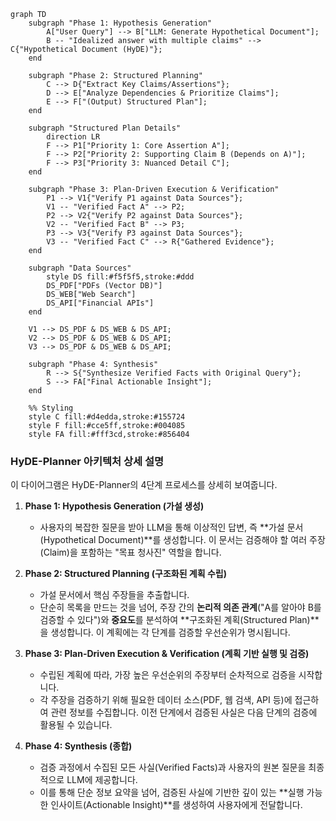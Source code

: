 ```mermaid
graph TD
    subgraph "Phase 1: Hypothesis Generation"
        A["User Query"] --> B["LLM: Generate Hypothetical Document"];
        B -- "Idealized answer with multiple claims" --> C{"Hypothetical Document (HyDE)"};
    end

    subgraph "Phase 2: Structured Planning"
        C --> D{"Extract Key Claims/Assertions"};
        D --> E["Analyze Dependencies & Prioritize Claims"];
        E --> F["(Output) Structured Plan"];
    end
    
    subgraph "Structured Plan Details"
        direction LR
        F --> P1["Priority 1: Core Assertion A"];
        F --> P2["Priority 2: Supporting Claim B (Depends on A)"];
        F --> P3["Priority 3: Nuanced Detail C"];
    end

    subgraph "Phase 3: Plan-Driven Execution & Verification"
        P1 --> V1{"Verify P1 against Data Sources"};
        V1 -- "Verified Fact A" --> P2;
        P2 --> V2{"Verify P2 against Data Sources"};
        V2 -- "Verified Fact B" --> P3;
        P3 --> V3{"Verify P3 against Data Sources"};
        V3 -- "Verified Fact C" --> R{"Gathered Evidence"};
    end

    subgraph "Data Sources"
        style DS fill:#f5f5f5,stroke:#ddd
        DS_PDF["PDFs (Vector DB)"]
        DS_WEB["Web Search"]
        DS_API["Financial APIs"]
    end

    V1 --> DS_PDF & DS_WEB & DS_API;
    V2 --> DS_PDF & DS_WEB & DS_API;
    V3 --> DS_PDF & DS_WEB & DS_API;

    subgraph "Phase 4: Synthesis"
        R --> S{"Synthesize Verified Facts with Original Query"};
        S --> FA["Final Actionable Insight"];
    end

    %% Styling
    style C fill:#d4edda,stroke:#155724
    style F fill:#cce5ff,stroke:#004085
    style FA fill:#fff3cd,stroke:#856404
```

### HyDE-Planner 아키텍처 상세 설명

이 다이어그램은 HyDE-Planner의 4단계 프로세스를 상세히 보여줍니다.

1.  **Phase 1: Hypothesis Generation (가설 생성)**
    *   사용자의 복잡한 질문을 받아 LLM을 통해 이상적인 답변, 즉 **가설 문서(Hypothetical Document)**를 생성합니다. 이 문서는 검증해야 할 여러 주장(Claim)을 포함하는 "목표 청사진" 역할을 합니다.

2.  **Phase 2: Structured Planning (구조화된 계획 수립)**
    *   가설 문서에서 핵심 주장들을 추출합니다.
    *   단순히 목록을 만드는 것을 넘어, 주장 간의 **논리적 의존 관계**("A를 알아야 B를 검증할 수 있다")와 **중요도**를 분석하여 **구조화된 계획(Structured Plan)**을 생성합니다. 이 계획에는 각 단계를 검증할 우선순위가 명시됩니다.

3.  **Phase 3: Plan-Driven Execution & Verification (계획 기반 실행 및 검증)**
    *   수립된 계획에 따라, 가장 높은 우선순위의 주장부터 순차적으로 검증을 시작합니다.
    *   각 주장을 검증하기 위해 필요한 데이터 소스(PDF, 웹 검색, API 등)에 접근하여 관련 정보를 수집합니다. 이전 단계에서 검증된 사실은 다음 단계의 검증에 활용될 수 있습니다.

4.  **Phase 4: Synthesis (종합)**
    *   검증 과정에서 수집된 모든 사실(Verified Facts)과 사용자의 원본 질문을 최종적으로 LLM에 제공합니다.
    *   이를 통해 단순 정보 요약을 넘어, 검증된 사실에 기반한 깊이 있는 **실행 가능한 인사이트(Actionable Insight)**를 생성하여 사용자에게 전달합니다.